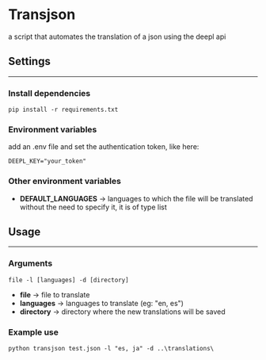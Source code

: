 # Transjson
a script that automates the translation of a json using the deepl api

## Settings
---

### Install dependencies
```
pip install -r requirements.txt
```

### Environment variables
add an .env file and set the authentication token, like here:
```
DEEPL_KEY="your_token"
```

### Other environment variables
+ **DEFAULT_LANGUAGES** -> languages to which the file will be translated without the need to specify it, it is of type list

## Usage
---

### Arguments
```
file -l [languages] -d [directory]
```

+ **file** -> file to translate
+ **languages** -> languages to translate (eg: "en, es")
+ **directory** -> directory where the new translations will be saved

### Example use
```
python transjson test.json -l "es, ja" -d ..\translations\
```